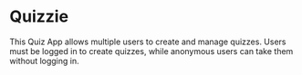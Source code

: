 # Quizzie
This Quiz App allows multiple users to create and manage quizzes. Users must be logged in to create quizzes, while anonymous users can take them without logging in.
